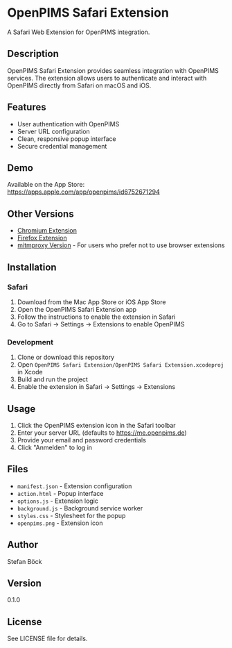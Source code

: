 # OpenPIMS Safari Extension

A Safari Web Extension for OpenPIMS integration.

## Description

OpenPIMS Safari Extension provides seamless integration with OpenPIMS services. The extension allows users to authenticate and interact with OpenPIMS directly from Safari on macOS and iOS.

## Features

- User authentication with OpenPIMS
- Server URL configuration
- Clean, responsive popup interface
- Secure credential management

## Demo

Available on the App Store: https://apps.apple.com/app/openpims/id6752671294

## Other Versions

- [Chromium Extension](https://github.com/openpims/chromium)
- [Firefox Extension](https://github.com/openpims/firefox)
- [mitmproxy Version](https://github.com/openpims/mitmproxy) - For users who prefer not to use browser extensions

## Installation

### Safari
1. Download from the Mac App Store or iOS App Store
2. Open the OpenPIMS Safari Extension app
3. Follow the instructions to enable the extension in Safari
4. Go to Safari → Settings → Extensions to enable OpenPIMS

### Development
1. Clone or download this repository
2. Open `OpenPIMS Safari Extension/OpenPIMS Safari Extension.xcodeproj` in Xcode
3. Build and run the project
4. Enable the extension in Safari → Settings → Extensions

## Usage

1. Click the OpenPIMS extension icon in the Safari toolbar
2. Enter your server URL (defaults to https://me.openpims.de)
3. Provide your email and password credentials
4. Click "Anmelden" to log in

## Files

- `manifest.json` - Extension configuration
- `action.html` - Popup interface
- `options.js` - Extension logic
- `background.js` - Background service worker
- `styles.css` - Stylesheet for the popup
- `openpims.png` - Extension icon

## Author

Stefan Böck

## Version

0.1.0

## License

See LICENSE file for details.
